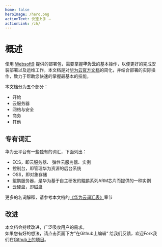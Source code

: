 ```yaml
---
home: false
heroImage: /hero.png
actionText: 快速上手 →
actionLink: /zh/
---
```


# 概述

使用 [Websoft9](https://www.websoft9.com) 提供的部署包，需要掌握**华为云**的基本操作，以便更好的完成安装部署以及运维工作，本文档是对[华为云官方文档](https://support.huaweicloud.com/ecs/index.html)的简化，并结合部署的实际操作，致力于帮助您快速的掌握最基本的技能。

本文档分为五个部分：

* 开始
* 云服务器
* 网络与安全
* 商务
* 其他

## 专有词汇

华为云平台有一些独有的词汇，下面列出：

* ECS，即云服务器、 弹性云服务器、实例
* 控制台，即管理华为资源的后台系统
* OSS，即对象存储
* 鲲鹏服务器，是华为基于自主研发的鲲鹏系列ARM芯片而提供的一种实例
* 云硬盘，即磁盘

更多的名词解释，请参考本文档的[《华为云词汇表》](/zh/else-glossary.md)章节

## 改进

本文档会持续改进，广泛吸收用户的需求。  
如果您有好的想法，请点击页面下方”在Github上编辑“ 给我们反馈，欢迎Fork我们在[Github上的项目](https://github.com/websoft9/huaweicloud-platform)。